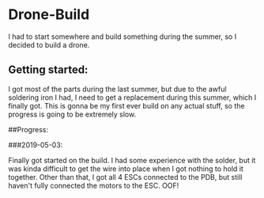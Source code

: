 # Drone-Build
I had to start somewhere and build something during the summer, so I decided to build a drone. 

## Getting started:

I got most of the parts during the last summer, but due to the awful soldering iron I had, I need to get a replacement during this summer, which I finally got.
This is gonna be my first ever build on any actual stuff, so the progress is going to be extremely slow.

##Progress:

###2019-05-03:

Finally got started on the build. I had some experience with the solder, but it was kinda difficult to get the wire into place when I got nothing to hold it together.
Other than that, I got all 4 ESCs connected to the PDB, but still haven't fully connected the motors to the ESC. OOF!
